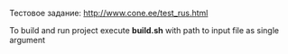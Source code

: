 Тестовое задание: http://www.cone.ee/test_rus.html

To build and run project execute <b>build.sh</b> with path to input file as single argument
